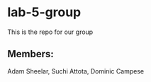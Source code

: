 # lab-5-group
This is the repo for our group

## Members:
Adam Sheelar, Suchi Attota, Dominic Campese
